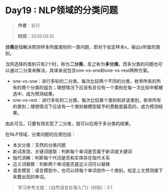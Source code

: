 # Day19 : NLP领域的分类问题

> **作者**：长行
>
> **时间**：2020.05.10

**分类**是指解决预测样本所属类别的一类问题，即对于给定样本x，输出x所属的类别。

当供选择的类别只有2个时，称为**二分类**，反之称为**多分类**。而多分类的问题也可以通过二分类来解决。具体来说包含one-vs-one和one-vs-rest两种方案。

- one-vs-one：进行多轮的二分类，每次比较两个不同的分类，枚举所有的所有的两个分类的组合；理想情况下应该有且仅有一个类别在每一次比较中都被选中，成为预测结果。
- one-vs-rest：进行多轮的二分类，每次比较某个类别和非该类别，枚举所有的类别；理想情况下应该有一个类别被模型赋予的费数是最高的，成为预测结果。

由此可见，只要有效实现了二分类，就可以应用于多分类的结果。

在NLP领域，分类问题的应用包括：

- 本文分类：天然的分类问题
- 新词发现、关键词提取：判断每个单词是否属于新词或关键词
- 指代消解：判断每个代词是否和实体存在指代关系
- 近义词替换：判断两个单词是否是近义词可以替换
- 语言模型：语言模型中，也可以将每个单词视作一个类别，给定上文预测接下来要出现的单词。

> 学习参考文献：《自然语言处理入门》(何晗)：5.1